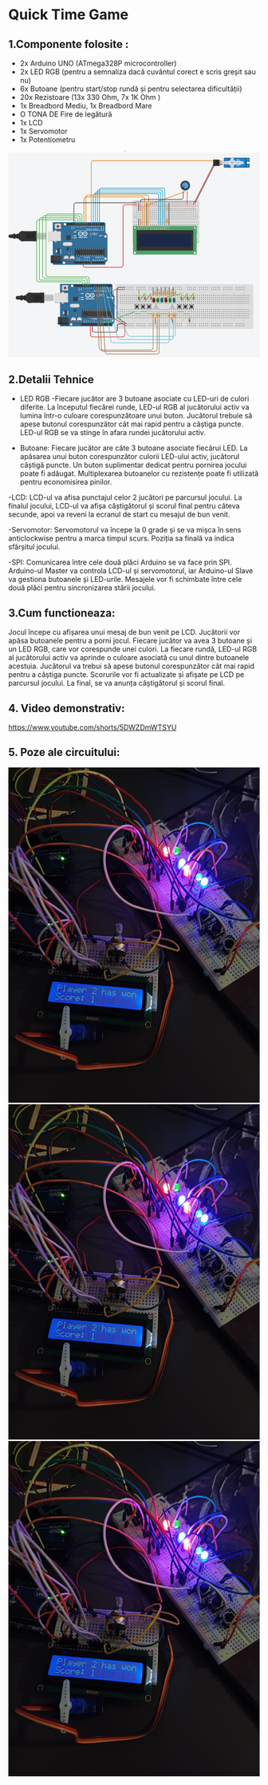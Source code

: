 # Quick Time Game
## 1.Componente folosite :
- 2x Arduino UNO (ATmega328P microcontroller)
- 2x LED RGB (pentru a semnaliza dacă cuvântul corect e scris greșit sau nu)
- 6x Butoane (pentru start/stop rundă și pentru selectarea dificultății)
- 20x Rezistoare (13x 330 Ohm, 7x 1K Ohm )
- 1x Breadbord Mediu, 1x Breadbord Mare
- O TONA DE Fire de legătură
- 1x LCD
- 1x Servomotor
- 1x Potentiometru

  
 ![alt text](https://github.com/slowdrop112/Robotics/blob/main/Tema3/Capture.PNG)

## 2.Detalii Tehnice
- LED RGB -Fiecare jucător are 3 butoane asociate cu LED-uri de culori diferite. La începutul fiecărei runde, LED-ul RGB al jucătorului activ va lumina într-o culoare corespunzătoare unui buton. Jucătorul trebuie să apese butonul corespunzător cât mai rapid pentru a câștiga puncte. LED-ul RGB se va stinge în afara rundei jucătorului activ.
  
- Butoane: Fiecare jucător are câte 3 butoane asociate fiecărui LED.
La apăsarea unui buton corespunzător culorii LED-ului activ, jucătorul câștigă puncte.
Un buton suplimentar dedicat pentru pornirea jocului poate fi adăugat.
Multiplexarea butoanelor cu rezistențe poate fi utilizată pentru economisirea pinilor.

-LCD: LCD-ul va afisa punctajul celor 2 jucători pe parcursul jocului.
La finalul jocului, LCD-ul va afișa câștigătorul și scorul final pentru câteva secunde, apoi va reveni la ecranul de start cu mesajul de bun venit.

-Servomotor: Servomotorul va începe la 0 grade și se va mișca în sens anticlockwise pentru a marca timpul scurs.
Poziția sa finală va indica sfârșitul jocului.

-SPI: Comunicarea între cele două plăci Arduino se va face prin SPI. Arduino-ul Master va controla LCD-ul și servomotorul, iar Arduino-ul Slave va gestiona butoanele și LED-urile. Mesajele vor fi schimbate între cele două plăci pentru sincronizarea stării jocului.

## 3.Cum functioneaza:
Jocul începe cu afișarea unui mesaj de bun venit pe LCD. Jucătorii vor apăsa butoanele pentru a porni jocul.
Fiecare jucător va avea 3 butoane și un LED RGB, care vor corespunde unei culori.
La fiecare rundă, LED-ul RGB al jucătorului activ va aprinde o culoare asociată cu unul dintre butoanele acestuia.
Jucătorul va trebui să apese butonul corespunzător cât mai rapid pentru a câștiga puncte.
Scorurile vor fi actualizate și afișate pe LCD pe parcursul jocului.
La final, se va anunța câștigătorul și scorul final.

## 4. Video demonstrativ:
https://www.youtube.com/shorts/5DWZDmWTSYU

## 5. Poze ale circuitului:
 ![alt text](https://github.com/slowdrop112/Robotics/blob/main/Tema3/POZA_CIRCUIT.JPEG)
 ![alt text](https://github.com/slowdrop112/Robotics/blob/main/Tema3/POZA_CIRCUIT.JPEG)
 ![alt text](https://github.com/slowdrop112/Robotics/blob/main/Tema3/POZA_CIRCUIT.JPEG)


